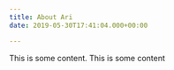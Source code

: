 ```yaml
---
title: About Ari
date: 2019-05-30T17:41:04.000+00:00

---
```

This is some content.  This is some content